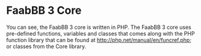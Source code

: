 FaabBB 3 Core
============================================================
You can see, the FaabBB 3 core is written in PHP. The FaabBB 3 core uses
pre-defined functions, variables and classes that comes along with the PHP function library
that can be found at <a href="http://php.net/manual/en/funcref.php">http://php.net/manual/en/funcref.php; or
classes from the Core library.

